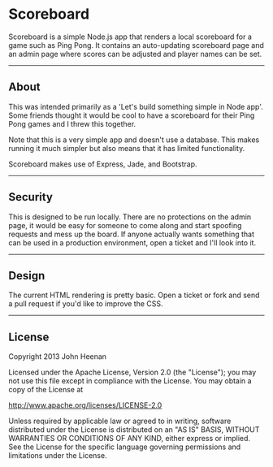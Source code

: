# Scoreboard

Scoreboard is a simple Node.js app that renders a local scoreboard for a game such as Ping Pong. It contains an auto-updating scoreboard page and an admin page where scores can be adjusted and player names can be set.

---

## About

This was intended primarily as a 'Let's build something simple in Node app'. Some friends thought it would be cool to have a scoreboard for their Ping Pong games and I threw this together.

Note that this is a very simple app and doesn't use a database. This makes running it much simpler but also means that it has limited functionality.

Scoreboard makes use of Express, Jade, and Bootstrap.

---

## Security

This is designed to be run locally. There are no protections on the admin page, it would be easy for someone to come along and start spoofing requests and mess up the board. If anyone actually wants something that can be used in a production environment, open a ticket and I'll look into it.

---

## Design

The current HTML rendering is pretty basic. Open a ticket or fork and send a pull request if you'd like to improve the CSS.

---

## License

Copyright 2013 John Heenan

Licensed under the Apache License, Version 2.0 (the "License");
you may not use this file except in compliance with the License.
You may obtain a copy of the License at

   http://www.apache.org/licenses/LICENSE-2.0

Unless required by applicable law or agreed to in writing, software
distributed under the License is distributed on an "AS IS" BASIS,
WITHOUT WARRANTIES OR CONDITIONS OF ANY KIND, either express or implied.
See the License for the specific language governing permissions and
limitations under the License.